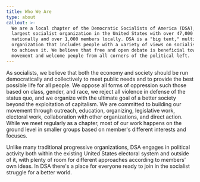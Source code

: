 ```yaml
---
title: Who We Are
type: about
callout: >-
  We are a local chapter of the Democratic Socialists of America (DSA), the
  largest socialist organization in the United States with over 47,000 members
  nationally and over 1,000 members locally. DSA is a "big tent," multi-tendency
  organization that includes people with a variety of views on socialism and how
  to achieve it. We believe that free and open debate is beneficial towards our
  movement and welcome people from all corners of the political left.
---
```

As socialists, we believe that both the economy and society should be run democratically and collectively to meet public needs and to provide the best possible life for all people. We oppose all forms of oppression such those based on class, gender, and race, we reject all violence in defense of the status quo, and we organize with the ultimate goal of a better society beyond the exploitation of capitalism. We are committed to building our movement through outreach, education, organizing, legislative work, electoral work, collaboration with other organizations, and direct action. While we meet regularly as a chapter, most of our work happens on the ground level in smaller groups based on member's different interests and focuses.

Unlike many traditional progressive organizations, DSA engages in political activity both within the existing United States electoral system and outside of it, with plenty of room for different approaches according to members’ own ideas. In DSA there's a place for everyone ready to join in the socialist struggle for a better world.
